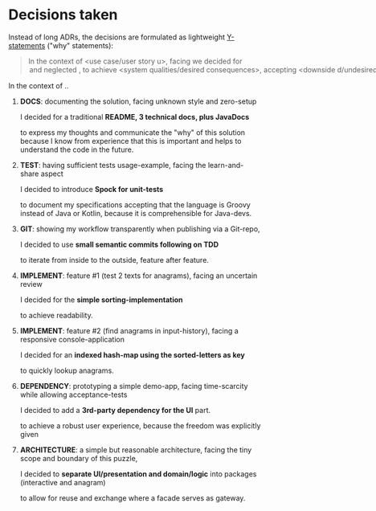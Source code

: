 # Decisions taken

Instead of long ADRs, the decisions are formulated as lightweight [Y-statements](https://adr.github.io/#sustainable-architectural-decisions) ("why" statements):

> In the context of <use case/user story u>, 
> facing <concern c> 
> we decided for <option o> 
> and neglected <other options>, 
> to achieve <system qualities/desired consequences>, 
> accepting <downside d/undesired consequences>, 
> because <additional rationale>.

In the context of .. 

1. **DOCS**: documenting the solution,
   facing unknown style and zero-setup

   I decided for a traditional **README, 3 technical docs, plus JavaDocs**

   to express my thoughts and communicate the "why" of this solution
   because I know from experience that this is important and helps to understand the code in the future.
2. **TEST**: having sufficient tests usage-example,
   facing the learn-and-share aspect
   
   I decided to introduce **Spock for unit-tests**
   
   to document my specifications
   accepting that the language is Groovy instead of Java or Kotlin, because it is comprehensible for Java-devs.
3. **GIT**: showing my workflow transparently
   when publishing via a Git-repo,
   
   I decided to use **small semantic commits following on TDD**
   
   to iterate from inside to the outside, feature after feature.
4. **IMPLEMENT**: feature #1 (test 2 texts for anagrams), 
   facing an uncertain review 
   
   I decided for the **simple sorting-implementation** 
   
   to achieve readability.
5. **IMPLEMENT**: feature #2 (find anagrams in input-history), 
   facing a responsive console-application 
   
   I decided for an **indexed hash-map using the sorted-letters as key**
   
   to quickly lookup anagrams.
6. **DEPENDENCY**: prototyping a simple demo-app,
   facing time-scarcity while allowing acceptance-tests
   
   I decided to add a **3rd-party dependency for the UI** part.
   
   to achieve a robust user experience, because the freedom was explicitly given
7. **ARCHITECTURE**: a simple but reasonable architecture,
   facing the tiny scope and boundary of this puzzle,
   
   I decided to **separate UI/presentation and domain/logic** into packages (interactive and anagram)
   
   to allow for reuse and exchange where a facade serves as gateway.